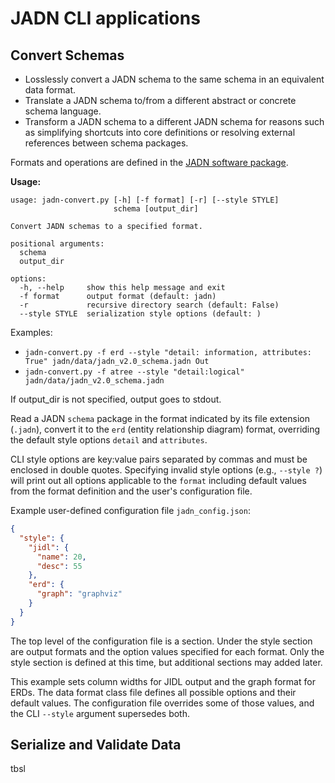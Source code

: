 # JADN CLI applications

## Convert Schemas

* Losslessly convert a JADN schema to the same schema in an equivalent data format.
* Translate a JADN schema to/from a different abstract or concrete schema language.
* Transform a JADN schema to a different JADN schema for reasons such as
simplifying shortcuts into core definitions or resolving external references
between schema packages.

Formats and operations are defined in the [JADN software package](jadn).

**Usage:**
```
usage: jadn-convert.py [-h] [-f format] [-r] [--style STYLE]
                       schema [output_dir]

Convert JADN schemas to a specified format.

positional arguments:
  schema
  output_dir

options:
  -h, --help     show this help message and exit
  -f format      output format (default: jadn)
  -r             recursive directory search (default: False)
  --style STYLE  serialization style options (default: )
```
Examples:
* `jadn-convert.py -f erd --style "detail: information, attributes: True" jadn/data/jadn_v2.0_schema.jadn Out`
* `jadn-convert.py -f atree --style "detail:logical" jadn/data/jadn_v2.0_schema.jadn`

If output_dir is not specified, output goes to stdout.

Read a JADN `schema` package in the format indicated by its file extension (`.jadn`), convert it to the `erd`
(entity relationship diagram) format, overriding the default style options `detail` and `attributes`.

CLI style options are key:value pairs separated by commas and must be enclosed in double quotes.
Specifying invalid style options (e.g., `--style ?`) will print out all options applicable to the
`format` including default values from the format definition and the user's configuration file.

Example user-defined configuration file `jadn_config.json`:
```json
{
  "style": {
    "jidl": {
      "name": 20,
      "desc": 55
    },
    "erd": {
      "graph": "graphviz"
    }
  }
}
```
The top level of the configuration file is a section.
Under the style section are output formats and the option values specified for each format.
Only the style section is defined at this time, but additional sections may added later.

This example sets column widths for JIDL output and the graph format for ERDs. The data format class file
defines all possible options and their default values.  The configuration file overrides some of those
values, and the CLI `--style` argument supersedes both.

## Serialize and Validate Data
tbsl